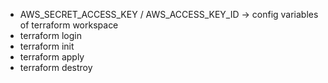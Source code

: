 - AWS_SECRET_ACCESS_KEY / AWS_ACCESS_KEY_ID -> config variables of terraform workspace
- terraform login
- terraform init
- terraform apply
- terraform destroy
